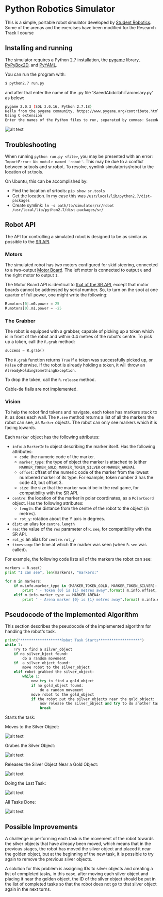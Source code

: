 Python Robotics Simulator
================================

This is a simple, portable robot simulator developed by [Student Robotics](https://studentrobotics.org).
Some of the arenas and the exercises have been modified for the Research Track I course

Installing and running
----------------------

The simulator requires a Python 2.7 installation, the [pygame](http://pygame.org/) library, [PyPyBox2D](https://pypi.python.org/pypi/pypybox2d/2.1-r331), and [PyYAML](https://pypi.python.org/pypi/PyYAML/).


You can run the program with:

```bash
$ python2.7 run.py
```

and after that enter the name of the .py file 'SaeedAbdollahiTaromsary.py' as below:

```bash
pygame 2.0.3 (SDL 2.0.16, Python 2.7.18)
Hello from the pygame community. https://www.pygame.org/contribute.html
Using C extension
Enter the names of the Python files to run, separated by commas: SaeedAbdollahiTaromsary.py
```

![alt text](https://github.com/SaeidAbdollahi/Research-Track-1/blob/main/Assignment%201/Simulation%20Pictures/start.png?raw=true)

## Troubleshooting

When running `python run.py <file>`, you may be presented with an error: `ImportError: No module named 'robot'`. This may be due to a conflict between sr.tools and sr.robot. To resolve, symlink simulator/sr/robot to the location of sr.tools.

On Ubuntu, this can be accomplished by:
* Find the location of srtools: `pip show sr.tools`
* Get the location. In my case this was `/usr/local/lib/python2.7/dist-packages`
* Create symlink: `ln -s path/to/simulator/sr/robot /usr/local/lib/python2.7/dist-packages/sr/`

Robot API
---------

The API for controlling a simulated robot is designed to be as similar as possible to the [SR API][sr-api].

### Motors ###

The simulated robot has two motors configured for skid steering, connected to a two-output [Motor Board](https://studentrobotics.org/docs/kit/motor_board). The left motor is connected to output `0` and the right motor to output `1`.

The Motor Board API is identical to [that of the SR API](https://studentrobotics.org/docs/programming/sr/motors/), except that motor boards cannot be addressed by serial number. So, to turn on the spot at one quarter of full power, one might write the following:

```python
R.motors[0].m0.power = 25
R.motors[0].m1.power = -25
```

### The Grabber ###

The robot is equipped with a grabber, capable of picking up a token which is in front of the robot and within 0.4 metres of the robot's centre. To pick up a token, call the `R.grab` method:

```python
success = R.grab()
```

The `R.grab` function returns `True` if a token was successfully picked up, or `False` otherwise. If the robot is already holding a token, it will throw an `AlreadyHoldingSomethingException`.

To drop the token, call the `R.release` method.

Cable-tie flails are not implemented.

### Vision ###

To help the robot find tokens and navigate, each token has markers stuck to it, as does each wall. The `R.see` method returns a list of all the markers the robot can see, as `Marker` objects. The robot can only see markers which it is facing towards.

Each `Marker` object has the following attributes:

* `info`: a `MarkerInfo` object describing the marker itself. Has the following attributes:
  * `code`: the numeric code of the marker.
  * `marker_type`: the type of object the marker is attached to (either `MARKER_TOKEN_GOLD`, `MARKER_TOKEN_SILVER` or `MARKER_ARENA`).
  * `offset`: offset of the numeric code of the marker from the lowest numbered marker of its type. For example, token number 3 has the code 43, but offset 3.
  * `size`: the size that the marker would be in the real game, for compatibility with the SR API.
* `centre`: the location of the marker in polar coordinates, as a `PolarCoord` object. Has the following attributes:
  * `length`: the distance from the centre of the robot to the object (in metres).
  * `rot_y`: rotation about the Y axis in degrees.
* `dist`: an alias for `centre.length`
* `res`: the value of the `res` parameter of `R.see`, for compatibility with the SR API.
* `rot_y`: an alias for `centre.rot_y`
* `timestamp`: the time at which the marker was seen (when `R.see` was called).

For example, the following code lists all of the markers the robot can see:

```python
markers = R.see()
print "I can see", len(markers), "markers:"

for m in markers:
    if m.info.marker_type in (MARKER_TOKEN_GOLD, MARKER_TOKEN_SILVER):
        print " - Token {0} is {1} metres away".format( m.info.offset, m.dist )
    elif m.info.marker_type == MARKER_ARENA:
        print " - Arena marker {0} is {1} metres away".format( m.info.offset, m.dist )
```

[sr-api]: https://studentrobotics.org/docs/programming/sr/

## Pseudocode of the Implemented Algorithm

This section describes the pseudocode of the implemented algorithm for handling the robot's task.

```python
print("*******************Robot Task Starts*******************")
while 1:
	Try to find a silver_object
	if no silver_bject found:
		do a random movement
	if  a silver_object found:
		move robot to the silver_object
	elif robot grabbed the silver_object:
		while 1:
			now try to find a gold_object
			if no gold_object found:
				do a random movement
			move robot to the gold_object
			if the robot put the silver_objects near the gold_object:
				now release the silver_object and try to do another task
				break
```

Starts the task:

Moves to the Silver Object:

![alt text](https://github.com/SaeidAbdollahi/Research-Track-1/blob/main/Assignment%201/Simulation%20Pictures/start.png?raw=true)

Grabes the Silver Object:

![alt text](https://github.com/SaeidAbdollahi/Research-Track-1/blob/main/Assignment%201/Simulation%20Pictures/pick_obj.png?raw=true)

Releases the Silver Object Near a Gold Object:

![alt text](https://github.com/SaeidAbdollahi/Research-Track-1/blob/main/Assignment%201/Simulation%20Pictures/put_obj.png?raw=true)

Doing the Last Task:

![alt text](https://github.com/SaeidAbdollahi/Research-Track-1/blob/main/Assignment%201/Simulation%20Pictures/put_the_last_obj.png?raw=true)

All Tasks Done:

![alt text](https://github.com/SaeidAbdollahi/Research-Track-1/blob/main/Assignment%201/Simulation%20Pictures/finish.png?raw=true)

## Possible Improvements

A challenge in performing each task is the movement of the robot towards the silver objects that have already been moved, which means that in the previous stages, the robot has moved the silver object and placed it near the golden object, but at the beginning of the new task, it is possible to try again to remove the previous silver objects.

A solution for this problem is assigning IDs to silver objects and creating a list of completed tasks, in this case, after moving each silver object and placing it near the golden object, the ID of the silver object should be put in the list of completed tasks so that the robot does not go to that silver object again in the next turns.
